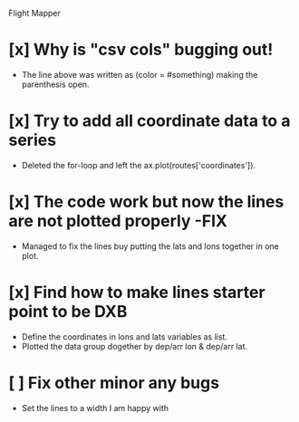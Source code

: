 Flight Mapper

# [x] Why is "csv cols" bugging out!
  - The line above was written as (color = #something) making the parenthesis open.
# [x] Try to add all coordinate data to a series
  - Deleted the for-loop and left the ax.plot(routes['coordinates']).
# [x] The code work but now the lines are not plotted properly -FIX
  - Managed to fix the lines buy putting the lats and lons together in one plot.
# [x] Find how to make lines starter point to be DXB
  - Define the coordinates in lons and lats variables  as list.
  - Plotted the data group dogether by dep/arr lon & dep/arr lat.
# [ ] Fix other minor any bugs
  - Set the lines to a width I am happy with
